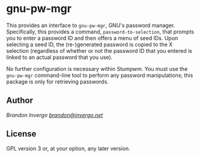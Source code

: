 # gnu-pw-mgr

This provides an interface to `gnu-pw-mgr`, GNU's password manager.
Specifically, this provides a command, `password-to-selection`, that
prompts you to enter a password ID and then offers a menu of seed
IDs.  Upon selecting a seed ID, the (re-)generated password is copied
to the X selection (regardless of whether or not the password ID that
you entered is linked to an actual password that you use).

No further configuration is necessary within Stumpwm.  You must use
the `gnu-pw-mgr` command-line tool to perform any password
manipulations; this package is only for retrieving passwords.

## Author

_Brandon Invergo <brandon@invergo.net>_

## License

GPL version 3 or, at your option, any later version.

